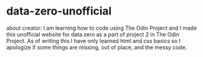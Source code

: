 # data-zero-unofficial

about creator:
I am learning how to code using The Odin Project and I made this unofficial website for data zero as a part of project 2
in The Odin Project. As of writing this I have only learned html and css basics so I apologize if some things are missing,
 out of place, and the messy code. 